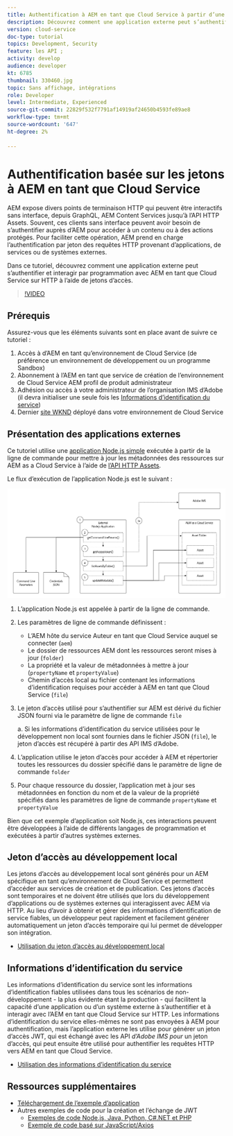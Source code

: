 ```yaml
---
title: Authentification à AEM en tant que Cloud Service à partir d’une application externe
description: Découvrez comment une application externe peut s’authentifier et interagir par programmation avec AEM en tant que Cloud Service sur HTTP à l’aide de jetons d’accès au développement local et d’informations d’identification du service.
version: cloud-service
doc-type: tutorial
topics: Development, Security
feature: les API ;
activity: develop
audience: developer
kt: 6785
thumbnail: 330460.jpg
topic: Sans affichage, intégrations
role: Developer
level: Intermediate, Experienced
source-git-commit: 22829f532f7791af14919af24650b4593fe89ae8
workflow-type: tm+mt
source-wordcount: '647'
ht-degree: 2%

---
```



# Authentification basée sur les jetons à AEM en tant que Cloud Service

AEM expose divers points de terminaison HTTP qui peuvent être interactifs sans interface, depuis GraphQL, AEM Content Services jusqu’à l’API HTTP Assets. Souvent, ces clients sans interface peuvent avoir besoin de s’authentifier auprès d’AEM pour accéder à un contenu ou à des actions protégés. Pour faciliter cette opération, AEM prend en charge l’authentification par jeton des requêtes HTTP provenant d’applications, de services ou de systèmes externes.

Dans ce tutoriel, découvrez comment une application externe peut s’authentifier et interagir par programmation avec AEM en tant que Cloud Service sur HTTP à l’aide de jetons d’accès.

>[!VIDEO](https://video.tv.adobe.com/v/330460/?quality=12&learn=on)

## Prérequis

Assurez-vous que les éléments suivants sont en place avant de suivre ce tutoriel :

1. Accès à d’AEM en tant qu’environnement de Cloud Service (de préférence un environnement de développement ou un programme Sandbox)
1. Abonnement à l’AEM en tant que service de création de l’environnement de Cloud Service AEM profil de produit administrateur
1. Adhésion ou accès à votre administrateur de l’organisation IMS d’Adobe (il devra initialiser une seule fois les [Informations d’identification du service](./service-credentials.md))
1. Dernier [site WKND](https://github.com/adobe/aem-guides-wknd) déployé dans votre environnement de Cloud Service

## Présentation des applications externes

Ce tutoriel utilise une [application Node.js simple](./assets/aem-guides_token-authentication-external-application.zip) exécutée à partir de la ligne de commande pour mettre à jour les métadonnées des ressources sur AEM as a Cloud Service à l’aide de [l’API HTTP Assets](https://experienceleague.adobe.com/docs/experience-manager-cloud-service/assets/admin/mac-api-assets.html?lang=fr).

Le flux d’exécution de l’application Node.js est le suivant :

![Application externe](./assets/overview/external-application.png)

1. L’application Node.js est appelée à partir de la ligne de commande.
1. Les paramètres de ligne de commande définissent :
   + L’AEM hôte du service Auteur en tant que Cloud Service auquel se connecter (`aem`)
   + Le dossier de ressources AEM dont les ressources seront mises à jour (`folder`)
   + La propriété et la valeur de métadonnées à mettre à jour (`propertyName` et `propertyValue`)
   + Chemin d’accès local au fichier contenant les informations d’identification requises pour accéder à AEM en tant que Cloud Service (`file`)
1. Le jeton d’accès utilisé pour s’authentifier sur AEM est dérivé du fichier JSON fourni via le paramètre de ligne de commande `file`

   a. Si les informations d’identification du service utilisées pour le développement non local sont fournies dans le fichier JSON (`file`), le jeton d’accès est récupéré à partir des API IMS d’Adobe.
1. L’application utilise le jeton d’accès pour accéder à AEM et répertorier toutes les ressources du dossier spécifié dans le paramètre de ligne de commande `folder`
1. Pour chaque ressource du dossier, l’application met à jour ses métadonnées en fonction du nom et de la valeur de la propriété spécifiés dans les paramètres de ligne de commande `propertyName` et `propertyValue`

Bien que cet exemple d’application soit Node.js, ces interactions peuvent être développées à l’aide de différents langages de programmation et exécutées à partir d’autres systèmes externes.

## Jeton d’accès au développement local

Les jetons d’accès au développement local sont générés pour un AEM spécifique en tant qu’environnement de Cloud Service et permettent d’accéder aux services de création et de publication.  Ces jetons d’accès sont temporaires et ne doivent être utilisés que lors du développement d’applications ou de systèmes externes qui interagissent avec AEM via HTTP. Au lieu d’avoir à obtenir et gérer des informations d’identification de service fiables, un développeur peut rapidement et facilement générer automatiquement un jeton d’accès temporaire qui lui permet de développer son intégration.

+ [Utilisation du jeton d’accès au développement local](./local-development-access-token.md)

## Informations d’identification du service

Les informations d’identification du service sont les informations d’identification fiables utilisées dans tous les scénarios de non-développement - la plus évidente étant la production - qui facilitent la capacité d’une application ou d’un système externe à s’authentifier et à interagir avec l’AEM en tant que Cloud Service sur HTTP. Les informations d’identification du service elles-mêmes ne sont pas envoyées à AEM pour authentification, mais l’application externe les utilise pour générer un jeton d’accès JWT, qui est échangé avec les API _d’Adobe IMS pour_ un jeton d’accès, qui peut ensuite être utilisé pour authentifier les requêtes HTTP vers AEM en tant que Cloud Service.

+ [Utilisation des informations d’identification du service](./service-credentials.md)

## Ressources supplémentaires

+ [Téléchargement de l’exemple d’application](./assets/aem-guides_token-authentication-external-application.zip)
+ Autres exemples de code pour la création et l’échange de JWT
   + [Exemples de code Node.js, Java, Python, C#.NET et PHP](https://www.adobe.io/authentication/auth-methods.html#!AdobeDocs/adobeio-auth/master/JWT/samples/samples.md)
   + [Exemple de code basé sur JavaScript/Axios](https://github.com/adobe/aemcs-api-client-lib)
